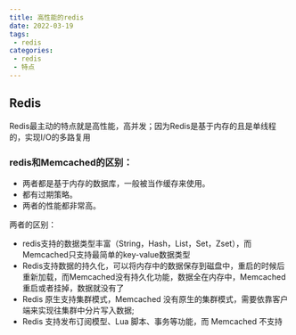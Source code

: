 ```yaml
---
title: 高性能的redis
date: 2022-03-19
tags:
 - redis
categories:
 - redis
 - 特点
---
```


## Redis

Redis最主动的特点就是高性能，高并发；因为Redis是基于内存的且是单线程的，实现I/O的多路复用

### redis和Memcached的区别：

- 两者都是基于内存的数据库，一般被当作缓存来使用。
- 都有过期策略。
- 两者的性能都非常高。

两者的区别：

- redis支持的数据类型丰富（String，Hash，List，Set，Zset），而Memcached只支持最简单的key-value数据类型
- Redis支持数据的持久化，可以将内存中的数据保存到磁盘中，重启的时候后重新加载，而Memcached没有持久化功能，数据全在内存中，Memcached重启或者挂掉，数据就没有了
- Redis 原生支持集群模式，Memcached 没有原生的集群模式，需要依靠客户端来实现往集群中分片写入数据;
- Redis 支持发布订阅模型、Lua 脚本、事务等功能，而 Memcached 不支持